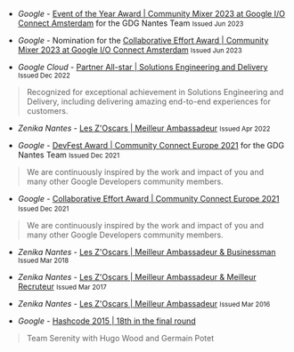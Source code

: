 - *Google* - [Event of the Year Award | Community Mixer 2023 at Google I/O Connect Amsterdam]() for the GDG Nantes Team
 <small>Issued Jun 2023</small>

- *Google* - Nomination for the [Collaborative Effort Award | Community Mixer 2023 at Google I/O Connect Amsterdam]()
 <small>Issued Jun 2023</small>

- *Google Cloud* - [Partner All-star | Solutions Engineering and Delivery](https://www.linkedin.com/posts/jlandure_etonrecrute-cloud-partnerallstars-activity-7008005341560872960-mhQ9)
 <small>Issued Dec 2022</small>
 > Recognized for exceptional achievement in Solutions Engineering and Delivery, including delivering amazing end-to-end experiences for customers.

- *Zenika Nantes* - [Les Z'Oscars | Meilleur Ambassadeur](https://drive.google.com/file/d/1f89Pq7A1U_pTl0Xom3A3zxBW_P34sXFx/view?usp=sharing)
 <small>Issued Apr 2022</small>

- *Google* - [DevFest Award | Community Connect Europe 2021](https://www.linkedin.com/posts/jlandure_googledevcommunity-developer-community-activity-6874264827045392384-S5eb/) for the GDG Nantes Team
 <small>Issued Dec 2021</small>
 > We are continuously inspired by the work and impact of you and many other Google Developers community members.

- *Google* - [Collaborative Effort Award | Community Connect Europe 2021](https://www.linkedin.com/posts/jlandure_googledevcommunity-developer-community-activity-6874264827045392384-S5eb/)
 <small>Issued Dec 2021</small>
 > We are continuously inspired by the work and impact of you and many other Google Developers community members.

- *Zenika Nantes* - [Les Z'Oscars | Meilleur Ambassadeur & Businessman]()
 <small>Issued Mar 2018</small>

- *Zenika Nantes* - [Les Z'Oscars | Meilleur Ambassadeur & Meilleur Recruteur](https://drive.google.com/file/d/1qVZMNisomXZaQGsieiedcDdvY6sTS2fr/view?usp=sharing)
 <small>Issued Mar 2017</small>

- *Zenika Nantes* - [Les Z'Oscars | Meilleur Ambassadeur]()
 <small>Issued Mar 2016</small>

- *Google* - [Hashcode 2015 | 18th in the final round](https://sites.google.com/site/hashcode2015/results)
> Team Serenity with Hugo Wood and Germain Potet
